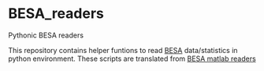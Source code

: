 # BESA_readers
Pythonic BESA readers

This repository contains helper funtions to read [BESA](http://wiki.besa.de/index.php?title=Main_Page) data/statistics in python environment. 
These scripts are translated from [BESA matlab readers](http://www.besa.de/downloads/matlab/)
